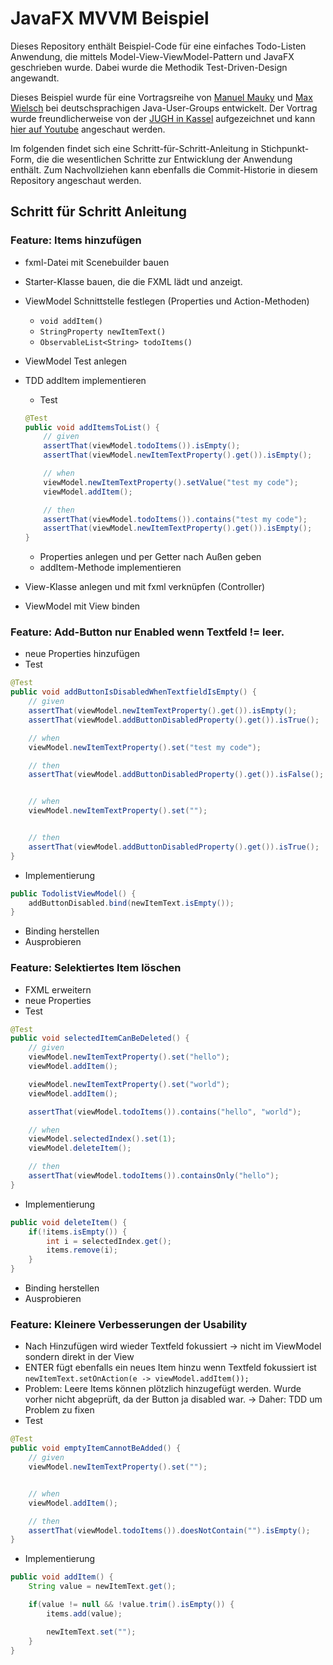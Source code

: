 # JavaFX MVVM Beispiel

Dieses Repository enthält Beispiel-Code für eine einfaches Todo-Listen Anwendung, 
die mittels Model-View-ViewModel-Pattern und JavaFX geschrieben wurde.
Dabei wurde die Methodik Test-Driven-Design angewandt.

Dieses Beispiel wurde für eine Vortragsreihe von [Manuel Mauky](https://github.com/lestard) und [Max Wielsch](https://github.com/muxmax)
bei deutschsprachigen Java-User-Groups entwickelt.
Der Vortrag wurde freundlicherweise von der [JUGH in Kassel](https://www.jugh.de/) aufgezeichnet und kann [hier auf Youtube](https://www.youtube.com/watch?v=pPaqWbP2pvI) angeschaut werden.

Im folgenden findet sich eine Schritt-für-Schritt-Anleitung in Stichpunkt-Form, 
die die wesentlichen Schritte zur Entwicklung der Anwendung enthält. 
Zum Nachvollziehen kann ebenfalls die Commit-Historie in diesem Repository angeschaut werden.

## Schritt für Schritt Anleitung
### Feature: Items hinzufügen

- fxml-Datei mit Scenebuilder bauen
- Starter-Klasse bauen, die die FXML lädt und anzeigt.
- ViewModel Schnittstelle festlegen (Properties und Action-Methoden)
	- `void addItem()`
	- `StringProperty newItemText()`
	- `ObservableList<String> todoItems()`
- ViewModel Test anlegen
- TDD addItem implementieren
	- Test
	
	```java
	@Test
	public void addItemsToList() {
		// given
		assertThat(viewModel.todoItems()).isEmpty();
		assertThat(viewModel.newItemTextProperty().get()).isEmpty();

		// when
		viewModel.newItemTextProperty().setValue("test my code");
		viewModel.addItem();

		// then
		assertThat(viewModel.todoItems()).contains("test my code");
		assertThat(viewModel.newItemTextProperty().get()).isEmpty();
	}
	```
	- Properties anlegen und per Getter nach Außen geben
	- addItem-Methode implementieren
- View-Klasse anlegen und mit fxml verknüpfen (Controller)
- ViewModel mit View binden

### Feature: Add-Button nur Enabled wenn Textfeld != leer.

- neue Properties hinzufügen
- Test
```java    
@Test
public void addButtonIsDisabledWhenTextfieldIsEmpty() {
    // given
    assertThat(viewModel.newItemTextProperty().get()).isEmpty();
    assertThat(viewModel.addButtonDisabledProperty().get()).isTrue();

    // when
    viewModel.newItemTextProperty().set("test my code");

    // then
    assertThat(viewModel.addButtonDisabledProperty().get()).isFalse();


    // when
    viewModel.newItemTextProperty().set("");


    // then
    assertThat(viewModel.addButtonDisabledProperty().get()).isTrue();
}
```
- Implementierung
```java 
public TodolistViewModel() {
	addButtonDisabled.bind(newItemText.isEmpty());
}
```
- Binding herstellen
- Ausprobieren

### Feature: Selektiertes Item löschen

- FXML erweitern
- neue Properties
- Test
```java
@Test
public void selectedItemCanBeDeleted() {
    // given
    viewModel.newItemTextProperty().set("hello");
    viewModel.addItem();

    viewModel.newItemTextProperty().set("world");
    viewModel.addItem();

    assertThat(viewModel.todoItems()).contains("hello", "world");

    // when
    viewModel.selectedIndex().set(1);
    viewModel.deleteItem();

    // then
    assertThat(viewModel.todoItems()).containsOnly("hello");
}
``` 
- Implementierung
```java 
public void deleteItem() {
    if(!items.isEmpty()) {
        int i = selectedIndex.get();
        items.remove(i);
    }
}
```

- Binding herstellen
- Ausprobieren

### Feature: Kleinere Verbesserungen der Usability

- Nach Hinzufügen wird wieder Textfeld fokussiert -> nicht im ViewModel sondern direkt in der View
- ENTER fügt ebenfalls ein neues Item hinzu wenn Textfeld fokussiert ist
	`newItemText.setOnAction(e -> viewModel.addItem());`
- Problem: Leere Items können plötzlich hinzugefügt werden. Wurde vorher nicht abgeprüft, da der Button ja disabled war.
-> Daher: TDD um Problem zu fixen
- Test
```java 
@Test
public void emptyItemCannotBeAdded() {
    // given
    viewModel.newItemTextProperty().set("");


    // when
    viewModel.addItem();

    // then
    assertThat(viewModel.todoItems()).doesNotContain("").isEmpty();
}
```
- Implementierung
```java 
public void addItem() {
    String value = newItemText.get();

    if(value != null && !value.trim().isEmpty()) {
        items.add(value);

        newItemText.set("");
    }
}
```